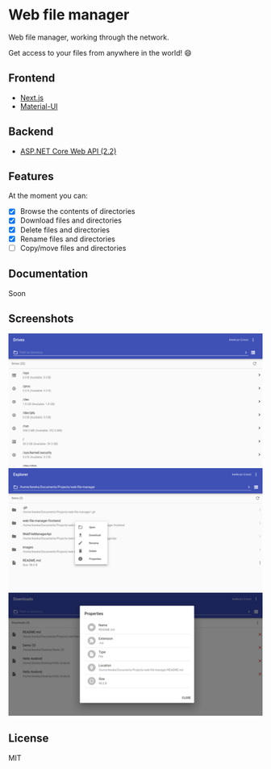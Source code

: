 # Web file manager

Web file manager, working through the network.

Get access to your files from anywhere in the world! :smile:

## Frontend
* [Next.js](https://github.com/zeit/next.js)
* [Material-UI](https://github.com/mui-org/material-ui)

## Backend
* [ASP.NET Core Web API (2.2)](https://github.com/aspnet/AspNetCore)

## Features
At the moment you can:
- [x] Browse the contents of directories
- [x] Download files and directories
- [x] Delete files and directories
- [x] Rename files and directories
- [ ] Copy/move files and directories

## Documentation
Soon

## Screenshots
![](/images/drives.png)
![](/images/actions.png)
![](/images/properties.png)

## License
MIT